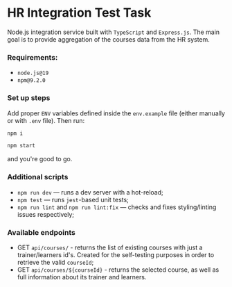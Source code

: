# HR Integration Test Task

Node.js integration service built with `TypeScript` and `Express.js`. The main goal is to provide aggregation of the courses data from the HR system.

### Requirements:
* `node.js@19`
* `npm@9.2.0`

### Set up steps
Add proper `ENV` variables defined inside the `env.example` file (either manually or with `.env` file). Then run:

```bash
npm i
```

```bash
npm start
```

and you're good to go.


### Additional scripts
* `npm run dev` — runs a dev server with a hot-reload;
* `npm test` — runs `jest`-based unit tests;
* `npm run lint` and `npm run lint:fix` — checks and fixes styling/linting issues respectively;

### Available endpoints
* GET `api/courses/` - returns the list of existing courses with just a trainer/learners id's. Created for the self-testing purposes in order to retrieve the valid `courseId`;
* GET `api/courses/${courseId}` - returns the selected course, as well as full information about its trainer and learners.
